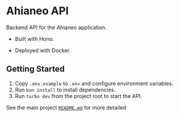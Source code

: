 # Ahianeo API

Backend API for the Ahianeo application.

* Built with Hono.
<!-- * Uses PostgreSQL for data storage. -->
* Deployed with Docker.
<!-- * [OpenAPI Docs with Scalar](https://api.leaf.gozman.xyz/api/reference) -->

## Getting Started

1. Copy `.env.example` to `.env` and configure environment variables.
2. Run `bun install` to install dependencies.
3. Run `turbo dev` from the project root to start the API.

See the main project [`README.md`](https://github.com/gozmanthefirst/ahianeo) for more detailed
